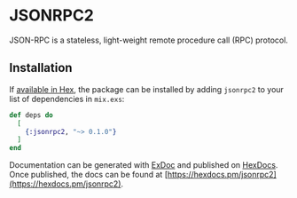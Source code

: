 # JSONRPC2

JSON-RPC is a stateless, light-weight remote procedure call (RPC) protocol.

## Installation

If [available in Hex](https://hex.pm/docs/publish), the package can be installed
by adding `jsonrpc2` to your list of dependencies in `mix.exs`:

```elixir
def deps do
  [
    {:jsonrpc2, "~> 0.1.0"}
  ]
end
```

Documentation can be generated with [ExDoc](https://github.com/elixir-lang/ex_doc)
and published on [HexDocs](https://hexdocs.pm). Once published, the docs can
be found at [https://hexdocs.pm/jsonrpc2](https://hexdocs.pm/jsonrpc2).

